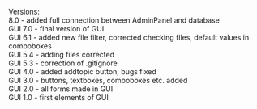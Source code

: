 Versions: </br>
8.0 - added full connection between AdminPanel and database</br>
GUI 7.0 - final version of GUI</br>
GUI 6.1 - added new file filter, corrected checking files, default values in comboboxes</br>
GUI 5.4 - adding files corrected</br>
GUI 5.3 - correction of .gitignore</br>
GUI 4.0 - added addtopic button, bugs fixed</br>
GUI 3.0 - buttons, textboxes, comboboxes etc. added</br>
GUI 2.0 - all forms made in GUI</br>
GUI 1.0 - first elements of GUI</br>
